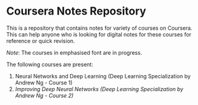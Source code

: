 # Coursera Notes Repository
This is a repository that contains notes for variety of courses on Coursera. This can help anyone who is looking for digital notes for these courses for reference or quick revision.

*Note*: The courses in emphasised font are in progress.

The following courses are present:
1. Neural Networks and Deep Learning (Deep Learning Specialization by Andrew Ng - Course 1)
2. *Improving Deep Neural Networks (Deep Learning Specialization by Andrew Ng - Course 2)*

